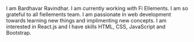 I am Bardhavar Ravindhar. I am currently working with Fi Ellements. I am so grateful to all fiellements team. I am passionate in web development towards learning new things and implimenting new concepts. I am interested in React.js and I have skills HTML, CSS, JavaScript and Bootstrap.
